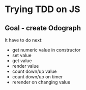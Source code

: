 # Trying TDD on JS

## Goal - create Odograph

It have to do next:

- get numeric value in constructor
- set value
- get value
- render value
- count down/up value
- count down/up on timer
- rerender on changing value
